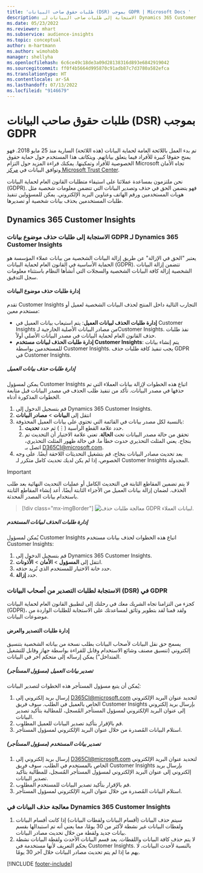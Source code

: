 ```yaml
---
title: 'طلبات حقوق صاحب البيانات (DSR) بموجب GDPR | Microsoft Docs '
description: الاستجابة إلى طلبات صاحب البيانات لـ Dynamics 365 Customer Insights.
ms.date: 05/23/2022
ms.reviewer: mhart
ms.subservice: audience-insights
ms.topic: conceptual
author: m-hartmann
ms.author: wimohabb
manager: shellyha
ms.openlocfilehash: 6c6ce49c18de3a09d28138316d893e6842919042
ms.sourcegitcommit: ff0f4b5664d995870c91adb87c7d3780a582efca
ms.translationtype: HT
ms.contentlocale: ar-SA
ms.lasthandoff: 07/13/2022
ms.locfileid: "9146679"
---
```

# <a name="data-subject-rights-dsr-requests-under-gdpr"></a>طلبات حقوق صاحب البيانات (DSR) بموجب GDPR

تم بدء العمل باللائحة العامة لحماية البيانات (هذه اللائحة) السارية منذ 25 مايو 2018. فهو يمنح حقوقا كبيرة للأفراد فيما يتعلق بياناتهم. ويتكاتف هذا المستخدم حول حماية حقوق الخصوصية للأفراد وتمكينها. يمكنك قراءة المزيد حول التزام Microsoft تجاه الأمان وتوافق البيانات في [مركز Microsoft Trust Center](https://www.microsoft.com/trust-center).

نحن ملتزمون بمساعدة عملائنا على استيفاء متطلبات القانون العام لحماية البيانات (GDPR). فهو يتضمن الحق في حذف وتصدير البيانات التي تتضمن معلومات شخصية مثل هويات المستخدمين ورقم الهاتف وعناوين البريد الإلكتروني. يمكن للمسؤولين تنفيذ طلبات المستخدمين بحذف بيانات شخصية أو تصديرها.

## <a name="dynamics-365-customer-insights"></a>Dynamics 365 Customer Insights

### <a name="responding-to-gdpr-data-subject-delete-requests-for-dynamics-365-customer-insights"></a>الاستجابة إلى طلبات حذف موضوع بيانات GDPR لـ Dynamics 365 Customer Insights

يعتبر "الحق في الإزالة" عن طريق إزالة البيانات الشخصية من بيانات عملاء المؤسسة هو الحماية الأساسية في القانون العام لحماية البيانات (GDPR). تتضمن إزالة البيانات الشخصية إزالة كافة البيانات الشخصية والسجلات التي أنشأها النظام باستثناء معلومات سجل التدقيق.

#### <a name="manage-data-subject-delete-requests"></a>إدارة طلبات حذف موضوع البيانات

تقدم Customer Insights التجارب التالية داخل المنتج لحذف البيانات الشخصية لعميل أو مستخدم معين:

- **إدارة طلبات الحذف لبيانات العميل**: يتم استيعاب بيانات العميل في Customer Insights من مصادر البيانات الأصلية الخارجية لـCustomer Insights. نفذ طلبات حذف القانون العام لحماية البيانات في مصدر البيانات الأصلي أولاً.
- **إدارة طلبات الحذف لبيانات مستخدم Customer Insights**: يتم إنشاء بيانات للمستخدمين بواسطة Customer Insights. يجب تنفيذ كافة طلبات حذف GDPR في Customer Insights.

##### <a name="manage-requests-to-delete-customer-data"></a>إدارة طلبات حذف بيانات العميل

يمكن لمسؤول Customer Insights اتباع هذه الخطوات لإزالة بيانات العملاء التي تم حذفها في مصدر البيانات. تأكد من تنفيذ طلب الحذف في مصدر البيانات قبل متابعة الخطوات المذكورة أدناه. 

1. قم بتسجيل الدخول إلى Dynamics 365 Customer Insights.
1. انتقل إلى **البيانات** > **مصادر البيانات**
1. بالنسبة لكل مصدر بيانات في القائمة التي تحتوي على بيانات العميل المحذوفة:
   1. حدد علامة القطع الرأسية (&vellip;) ثم حدد **تحديث**.
   1. تحقق من حالة مصدر البيانات تحت **الحالة**. تعني علامة الاختيار أن التحديث تم بنجاح. يعني المثلث التحذيري حدوث خطأ ما. في حالة ظهور المثلث التحذيري، اتصل بـ D365CI@microsoft.com.
1. بعد تحديث مصادر البيانات بنجاح، قم بتشغيل التحديثات اللاحقة أيضًا. على وجه الخصوص، إذا لم يكن لديك تحديث كامل متكرر لـ Customer Insights المجدولة. 

> [!IMPORTANT]
> لا يتم تضمين المقاطع الثابتة في التحديث الكامل أو عمليات التحديث النهائية بعد طلب الحذف. لضمان إزالة بيانات العميل من الأجزاء الثابتة أيضًا، أعد إنشاء المقاطع الثابتة باستخدام بيانات المصدر المحدثة.

> [!div class="mx-imgBorder"]
> ![معالجة طلبات حذف GDPR لبيانات العملاء.](media/gdpr-data-sources.png "معالجة طلبات الحذف لبيانات العملاء")

##### <a name="manage-delete-requests-for-user-data"></a>إدارة طلبات الحذف لبيانات المستخدم

يُمكن لمسؤول Customer Insights اتباع هذه الخطوات لحذف بيانات مستخدم Customer Insights:

1. قم بتسجيل الدخول إلى Dynamics 365 Customer Insights.
2. انتقل إلى **المسؤول** > **الأمان** > **الأذونات**.
3. حدد خانة الاختيار للمستخدم الذي تُريد حذفه.
4. حدد **إزالة**.

### <a name="responding-to-gdpr-data-subject-export-requests"></a>الاستجابة لطلبات التصدير من أصحاب البيانات (DSR) في GDPR

كجزء من التزامنا تجاه الشريك معك في رحلتك إلى لتطبيق القانون العام لحماية البيانات (GDPR)، ولقد قمنا لقد بتطوير وثائق لمساعدتك على الاستجابة للطلبات الواردة من موضوعات البيانات.

#### <a name="manage-export-and-view-requests"></a>إدارة طلبات التصدير والعرض

يسمح حق نقل البيانات لأصحاب البيانات بطلب نسخة من بياناته الشخصية بتنسيق إلكتروني (تنسيق مصنف وشائع الاستخدام وقابل للقراءة بواسطة جهاز وقابل للتشغيل المتداخل") يمكن إرساله إلى متحكم آخر في البيانات.

##### <a name="export-customer-data-tenant-admin"></a>تصدير بيانات العميل (مسؤول المستأجر)

يُمكن أن يتبع مسؤول المستأجر هذه الخطوات لتصدير البيانات:

1. إرسال بريد إلكتروني إلى D365CI@microsoft.com لتحديد عنوان البريد الإلكتروني الخاص بالعميل في الطلب. سوف فريق Customer Insights بإرسال بريد إلكتروني إلى عنوان البريد الإلكتروني لمسؤول المستأجر المُسجل، للمطالبة بتأكيد تصدير البيانات.
2. قم بالإقرار بتأكيد تصدير البيانات للعميل المطلوب.
3. استلام البيانات المُصدرة من خلال عنوان البريد الإلكتروني لمسؤول المستأجر.

##### <a name="export-user-data-tenant-admin"></a>تصدير بيانات المستخدم (مسؤول المستأجر)

1. إرسال بريد إلكتروني إلى D365CI@microsoft.com لتحديد عنوان البريد الإلكتروني الخاص بالمستخدم في الطلب. سوف فريق Customer Insights بإرسال بريد إلكتروني إلى عنوان البريد الإلكتروني لمسؤول المستأجر المُسجل، للمطالبة بتأكيد تصدير البيانات.
2. قم بالإقرار بتأكيد تصدير البيانات للمستخدم المطلوب.
3. استلام البيانات المُصدرة من خلال عنوان البريد الإلكتروني لمسؤول المستأجر.

### <a name="data-deletion-handling-in-dynamics-365-customer-insights"></a>معالجة حذف البيانات في Dynamics 365 Customer Insights

1. سيتم حذف البيانات (أقسام البيانات ولقطات البيانات) إذا كانت أقسام البيانات ولقطات البيانات غير نشطة لأكثر من 30 يومًا، مما يعني أنه تم استبدالها بقسم بيانات جديد ولقطة من خلال تحديث مصادر البيانات.
2. لا يتم حذف كافة البيانات واللقطات. يعد قسم البيانات الأحدث ولقطة البيانات نشطة بحكم التعريف لأنها مستخدمة في Customer Insights. بالنسبة لأحدث البيانات، لا يهم ما إذا لم يتم تحديث مصادر البيانات خلال آخر 30 يومًا.

[!INCLUDE [footer-include](includes/footer-banner.md)]
